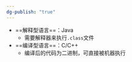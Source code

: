 ```yaml
---
dg-publish: "true"
---
```

- ==解释型语言==：Java
	- 需要解释器来执行`.class`文件
- ==编译型语言==：C/C++
	- 编译后的代码为二进制，可直接被机器执行